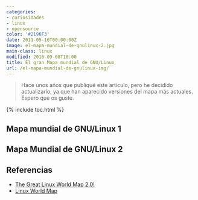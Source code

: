 ```yaml
---
categories:
- curiosidades
- linux
- opensource
color: '#2196F3'
date: 2011-05-16T00:00:00Z
image: el-mapa-mundial-de-gnulinux-2.jpg
main-class: linux
modified: 2016-09-08T10:00
title: El gran Mapa mundial de GNU/Linux
url: /el-mapa-mundial-de-gnulinux-img/
---
```


> Hace unos años que publiqué este artículo, pero he decidido actualizarlo, ya que han aparecido versiones del mapa más actuales. Espero que os guste.

{% include toc.html %}

## Mapa mundial de GNU/Linux 1

<figure>
    <a href="/assets/img/el-mapa-mundial-de-gnulinux-full.png"><amp-img layout="responsive" src="/assets/img/el-mapa-mundial-de-gnulinux-1.jpg" alt="{{ title }}" title="{{ title }}" width="680" height="383"></amp-img></a>
</figure>

<!--ad-->

## Mapa Mundial de GNU/Linux 2

<figure>
    <a href="/assets/img/el-mapa-mundial-de-gnulinux-2-full.jpg"><amp-img layout="responsive" src="/assets/img/el-mapa-mundial-de-gnulinux-2.jpg" alt="{{ title }}" title="{{ title }}" width="800" height="477"></amp-img></a>
</figure>

## Referencias

- [The Great Linux World Map 2.0!][1]
- [Linux World Map](https://www.reddit.com/r/linuxmasterrace/comments/3lxrv0/linux_world_map/ "Just Linux Things in Reddit") 

 [1]: http://www.dedoimedo.com/computers/linux-world-map-reloaded.html

